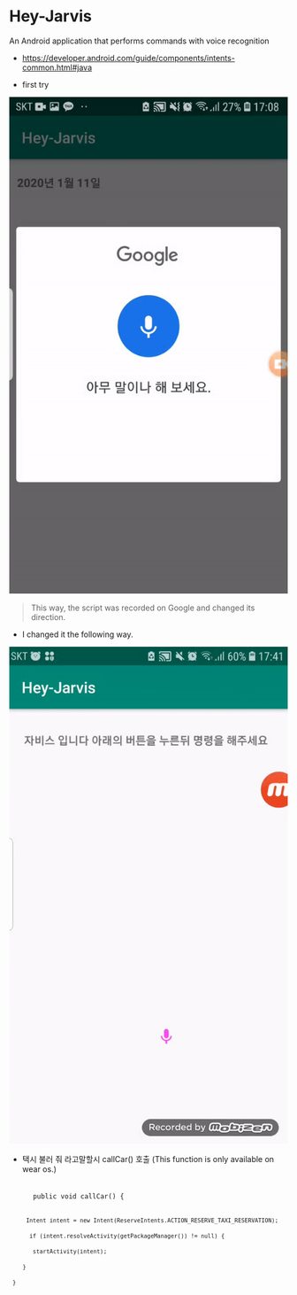 # Hey-Jarvis
 An Android application that performs commands with voice recognition
 - https://developer.android.com/guide/components/intents-common.html#java
 
- first try

![11](./DevelopNote/1.gif)
>This way, the script was recorded on Google and changed its direction.

- I changed it the following way.

![22](./DevelopNote/2.gif)

- 택시 불러 줘 라고말할시 
   callCar() 호출  (This function is only available on wear os.)

<code>
      public void callCar() {
 
         Intent intent = new Intent(ReserveIntents.ACTION_RESERVE_TAXI_RESERVATION);
          
          if (intent.resolveActivity(getPackageManager()) != null) {
           
           startActivity(intent);
        
        }
     
     }

</code>

